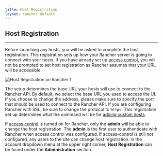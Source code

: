```yaml
---
title: Host Registration  
layout: rancher-default
---
```


## Host Registration
---
Before launching any hosts, you will be asked to complete the host registration. This registration sets up how your Rancher server is going to connect with your hosts. If you have already set up [access control]({{site.baseurl}}/rancher/configuration/access-control), you will not be prompted to set host registration as Rancher assumes that your URL will be accessible.

![Host Registration on Rancher 1]({{site.baseurl}}/img/rancher/rancher_hosts_registration_1.png)

The setup determines the base URL your hosts will use to connect to the Rancher API. By default, we select the base URL you used to access the UI.  If you choose to change the address, please make sure to specify the port that should be used to connect to the Rancher API. If you are configuring Rancher with SSL, be sure to change the protocol to `https`. This registration set up determines what the command will be for [adding custom hosts]({{site.baseurl}}/rancher/rancher-ui/infrastructure/hosts/custom/).

If [access control]({{site.baseurl}}/rancher/configuration/access-control/) is turned on for Rancher, only the **admin** will be able to change the host registration. The **admin** is the first user to authenticate with Rancher when access control was configured. If access-control is still not configured, any users to the site can change host registration. In the account dropdown menu at the upper right corner, **Host Registration** can be found under the **Administration** section. 
